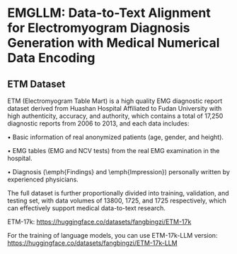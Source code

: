 # EMGLLM: Data-to-Text Alignment for Electromyogram Diagnosis Generation with Medical Numerical Data Encoding


## ETM Dataset

ETM (Electromyogram Table Mart) is a high quality EMG diagnostic report dataset derived from Huashan Hospital Affiliated to Fudan University with high authenticity, accuracy, and authority, which contains a total of 17,250 diagnostic reports from 2006 to 2013, and each data includes:

$\bullet$ Basic information of real anonymized patients (age, gender, and height).

$\bullet$ EMG tables (EMG and NCV tests) from the real EMG examination in the hospital.

$\bullet$ Diagnosis (\emph{Findings} and \emph{Impression}) personally written by experienced physicians.

The full dataset is further proportionally divided into training, validation, and testing set, with data volumes of 13800, 1725, and 1725 respectively, which can effectively support medical data-to-text research.

ETM-17k: https://huggingface.co/datasets/fangbingzi/ETM-17k

For the training of language models, you can use ETM-17k-LLM version: https://huggingface.co/datasets/fangbingzi/ETM-17k-LLM
